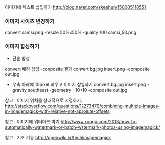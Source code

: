 
이미지에 텍스트 삽입하기
http://blog.naver.com/skeehun/150005118551


### 이미지 사이즈 변경하기

convert samsi.png -resize 50%x50% -quality 100 samsi_50.png


### 이미지 합성하기


- 단순 합성

convert 배경 삽입 -conposite 결과
convert bg.jpg insert.png -composite out.jpg

- 우측 아래에 10pixel 띄우고 이미지 삽입하기
convert bg.jpg insert.png -gravity southeast -geometry +10+10 -composite out.jpg

참고 : 이미지 위치를 상대적으로 지정하기.
http://stackoverflow.com/questions/12273479/combining-multiple-images-in-imagemagick-with-relative-not-absolute-offsets

참고 : 이미지에 워터마크 박기
http://www.xoogu.com/2013/how-to-automatically-watermark-or-batch-watermark-photos-using-imagemagick/

참고 : 기초 기능
http://openwiki.kr/tech/imagemagick
